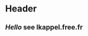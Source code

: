 <!-- TITLE: Home -->
<!-- SUBTITLE: A quick summary of Home -->

# Header
## *Hello* **see** lkappel.free.fr
